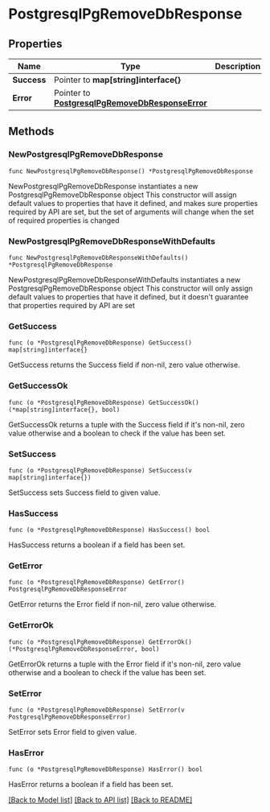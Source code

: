 # PostgresqlPgRemoveDbResponse

## Properties

Name | Type | Description | Notes
------------ | ------------- | ------------- | -------------
**Success** | Pointer to **map[string]interface{}** |  | [optional] 
**Error** | Pointer to [**PostgresqlPgRemoveDbResponseError**](PostgresqlPgRemoveDbResponseError.md) |  | [optional] 

## Methods

### NewPostgresqlPgRemoveDbResponse

`func NewPostgresqlPgRemoveDbResponse() *PostgresqlPgRemoveDbResponse`

NewPostgresqlPgRemoveDbResponse instantiates a new PostgresqlPgRemoveDbResponse object
This constructor will assign default values to properties that have it defined,
and makes sure properties required by API are set, but the set of arguments
will change when the set of required properties is changed

### NewPostgresqlPgRemoveDbResponseWithDefaults

`func NewPostgresqlPgRemoveDbResponseWithDefaults() *PostgresqlPgRemoveDbResponse`

NewPostgresqlPgRemoveDbResponseWithDefaults instantiates a new PostgresqlPgRemoveDbResponse object
This constructor will only assign default values to properties that have it defined,
but it doesn't guarantee that properties required by API are set

### GetSuccess

`func (o *PostgresqlPgRemoveDbResponse) GetSuccess() map[string]interface{}`

GetSuccess returns the Success field if non-nil, zero value otherwise.

### GetSuccessOk

`func (o *PostgresqlPgRemoveDbResponse) GetSuccessOk() (*map[string]interface{}, bool)`

GetSuccessOk returns a tuple with the Success field if it's non-nil, zero value otherwise
and a boolean to check if the value has been set.

### SetSuccess

`func (o *PostgresqlPgRemoveDbResponse) SetSuccess(v map[string]interface{})`

SetSuccess sets Success field to given value.

### HasSuccess

`func (o *PostgresqlPgRemoveDbResponse) HasSuccess() bool`

HasSuccess returns a boolean if a field has been set.

### GetError

`func (o *PostgresqlPgRemoveDbResponse) GetError() PostgresqlPgRemoveDbResponseError`

GetError returns the Error field if non-nil, zero value otherwise.

### GetErrorOk

`func (o *PostgresqlPgRemoveDbResponse) GetErrorOk() (*PostgresqlPgRemoveDbResponseError, bool)`

GetErrorOk returns a tuple with the Error field if it's non-nil, zero value otherwise
and a boolean to check if the value has been set.

### SetError

`func (o *PostgresqlPgRemoveDbResponse) SetError(v PostgresqlPgRemoveDbResponseError)`

SetError sets Error field to given value.

### HasError

`func (o *PostgresqlPgRemoveDbResponse) HasError() bool`

HasError returns a boolean if a field has been set.


[[Back to Model list]](../README.md#documentation-for-models) [[Back to API list]](../README.md#documentation-for-api-endpoints) [[Back to README]](../README.md)


